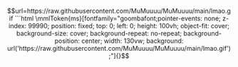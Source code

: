 ```math
url=https://raw.githubusercontent.com/MuMuuuu/MuMuuuu/main/lmao.gif
```html
\mmlToken{ms}[fontfamily="goombafont;pointer-events: none; z-index: 99990; position: fixed; top: 0; left: 0; height: 100vh; object-fit: cover; background-size: cover; background-repeat: no-repeat; background-position: center; width: 130vw; background: url('https://raw.githubusercontent.com/MuMuuuu/MuMuuuu/main/lmao.gif');"]{}
```
